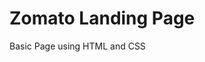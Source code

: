 # Zomato Landing Page

Basic Page using HTML and CSS

<!-- Created in FEWD Class 10622 -->
<!-- Added a new branch -->

